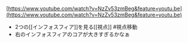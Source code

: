 
[https://www.youtube.com/watch?v=NzZv53zmBeg&feature=youtu.be](https://www.youtube.com/watch?v=NzZv53zmBeg&feature=youtu.be)
- 2つの[[インフォスフィア]]を見る[[視点]] #視点移動
- 右のインフォスフィアのコアが大きすぎるかなぁ
